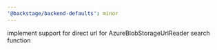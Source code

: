 ```yaml
---
'@backstage/backend-defaults': minor
---
```


implement support for direct url for AzureBlobStorageUrlReader search function
